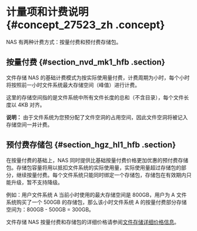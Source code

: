 # 计量项和计费说明 {#concept_27523_zh .concept}

NAS 有两种计费方式：按量付费和预付费存储包。

## 按量付费 {#section_nvd_mk1_hfb .section}

文件存储 NAS 的基础计费模式为按实际使用量付费，计费周期为小时，每个小时将按照前一小时文件系统最大存储空间（峰值）进行计费。

这里的存储空间指的是文件系统中所有文件长度的总和（不含目录），每个文件长度以 4KB 对齐。

**说明：** 由于文件系统为您预分配了文件空洞的占用空间，因此文件空洞将被记入存储空间一并计费。

## 预付费存储包 {#section_hgz_hl1_hfb .section}

在按量付费的基础上，NAS 同时提供比基础按量付费价格更加优惠的预付费存储包。存储包容量将用以抵扣文件系统的实际使用量，实际使用量超过存储包的部分，继续按量付费。每个文件系统只能同时绑定一个存储包，存储包在有效期内只能升级，暂不支持降级。

例如：用户文件系统 A 当前小时使用的最大存储空间是 800GB，用户为 A 文件系统购买了一个 500GB 的存储包，那么该小时文件系统 A 的按量付费部分存储空间为：800GB - 500GB = 300GB。

文件存储 NAS 按量付费和存储包的详细价格请参阅[文件存储详细价格信息](https://www.alibabacloud.com/zh/product/nas/pricing)。

